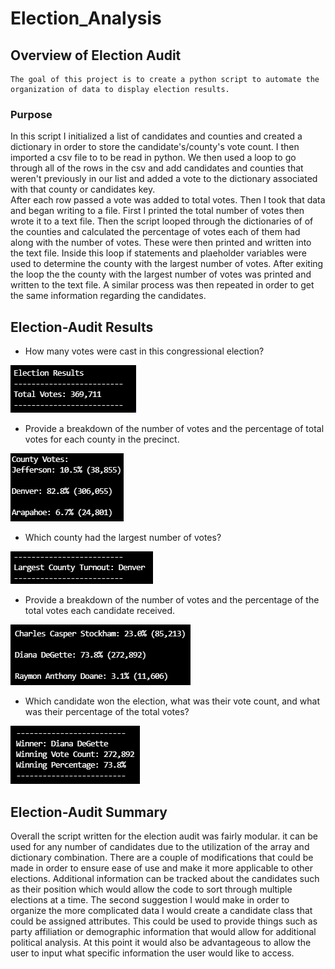 # Election_Analysis

## Overview of Election Audit

	The goal of this project is to create a python script to automate the organization of data to display election results. 

### Purpose
In this script I initialized a list of candidates and counties and created a dictionary in order to store the candidate's/county's vote count. I then imported a csv file to to be read in python. 
We then used a loop to go through all of the rows in the csv and add candidates and counties that weren't previously in our list and added a vote to the dictionary associated with that county or candidates key.  
After each row passed a vote was added to total votes. Then I took that data and began writing to a file. First I printed the total number of votes then wrote it to a text file. 
Then the script looped through the dictionaries of of the counties and calculated the percentage of votes each of them had along with the number of votes. These were then printed and written into the text file.
Inside this loop if statements and plaeholder variables were used to determine the county with the largest number of votes. After exiting the loop the the county with the largest number of votes was printed and written to the text file.
A similar process was then repeated in order to get the same information regarding the candidates. 


## Election-Audit Results

* How many votes were cast in this congressional election?

![](Resources/Total_votes.PNG)

* Provide a breakdown of the number of votes and the percentage of total votes for each county in the precinct.

![](Resources/county_vote_breakdown.PNG)

* Which county had the largest number of votes?

![](Resources/largest_votes.PNG)

* Provide a breakdown of the number of votes and the percentage of the total votes each candidate received.

![](Resources/candidate_vote_breakdown.PNG)

* Which candidate won the election, what was their vote count, and what was their percentage of the total votes?

![](Resources/Election_winner.PNG)

## Election-Audit Summary
Overall the script written for the election audit was fairly modular. it can be used for any number of candidates due to the utilization of the array and dictionary combination. There are a couple of modifications that could be made 
in order to ensure ease of use and make it more applicable to other elections. Additional information can be tracked about the candidates such as their position which would allow the code to sort through multiple elections at a time. 
The second suggestion I would make in order to organize the more complicated data I would create a candidate class that could be assigned attributes. This could be used to provide things such as party affiliation or demographic information
that would allow for additional political analysis. At this point it would also be advantageous to allow the user to input what specific information the user would like to access. 
